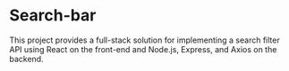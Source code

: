 # Search-bar
This project provides a full-stack solution for implementing a search filter API using React on the front-end and Node.js, Express, and Axios on the backend.
